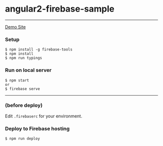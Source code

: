 # angular2-firebase-sample

---

[Demo Site](https://ovrmrw-firebase-sample1.firebaseapp.com/)

### Setup
```
$ npm install -g firebase-tools
$ npm install
$ npm run typings
```

### Run on local server
```
$ npm start
or
$ firebase serve
```

---

### (before deploy)
Edit `.firebaserc` for your environment.

### Deploy to Firebase hosting
```
$ npm run deploy
```
